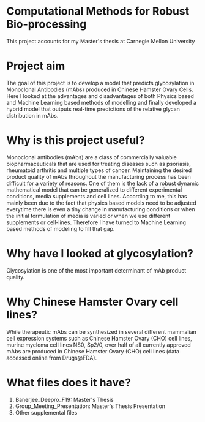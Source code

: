 # Computational Methods for Robust Bio-processing
This project accounts for my Master's thesis at Carnegie Mellon University 
# Project aim
The goal of this project is to develop a model that predicts glycosylation in Monoclonal Antibodies (mAbs) produced in Chinese Hamster Ovary Cells. Here I looked at the advantages and disadvantages of both Physics based and Machine Learning based methods of modelling and finally developed a hybrid model that outputs real-time predictions of the relative glycan distribution in mAbs.
# Why is this project useful?
Monoclonal antibodies (mAbs) are a class of commercially valuable biopharmaceuticals that are used for treating diseases such as psoriasis, rheumatoid arthritis and multiple types of cancer. Maintaining the desired product quality of mAbs throughout the manufacturing process has been difficult for a variety of reasons. One of them is the lack of a robust dynamic mathematical model that can be generalized to different experimental conditions, media supplements and cell lines. According to me, this has mainly been due to the fact that physics based models need to be adjusted everytime there is even a tiny change in manufacturing conditions or when the initial formulation of media is varied or when we use different supplements or cell-lines. Therefore I have turned to Machine Learning based methods of modeling to fill that gap.
# Why have I looked at glycosylation?
Glycosylation is one of the most important determinant of mAb product quality. 
# Why Chinese Hamster Ovary cell lines?
While therapeutic mAbs can be synthesized in several different mammalian cell expression systems such as Chinese Hamster Ovary (CHO) cell lines, murine myeloma cell lines NS0, Sp2/0, over half of all currently approved mAbs are produced in Chinese Hamster Ovary (CHO) cell lines (data accessed online from Drugs@FDA).
# What files does it have?
1. Banerjee_Deepro_F19: Master's Thesis
2. Group_Meeting_Presentation: Master's Thesis Presentation
3. Other supplemental files
